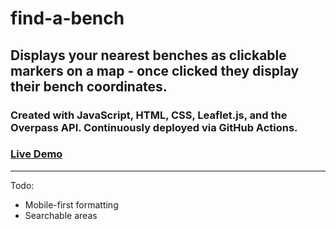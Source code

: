 # find-a-bench

## Displays your nearest benches as clickable markers on a map - once clicked they display their bench coordinates.

### Created with JavaScript, HTML, CSS, Leaflet.js, and the Overpass API. Continuously deployed via GitHub Actions.

### [Live Demo](https://eddierowe.github.io/find-a-bench/)

___
Todo:
- Mobile-first formatting
- Searchable areas
